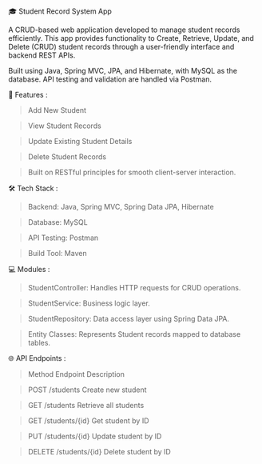 🎓 Student Record System App

A CRUD-based web application developed to manage student records efficiently. This app provides functionality to Create, Retrieve, Update, and Delete (CRUD) student records through a user-friendly interface and backend REST APIs.

Built using Java, Spring MVC, JPA, and Hibernate, with MySQL as the database. API testing and validation are handled via Postman.

🚀 Features :

   > Add New Student

   > View Student Records

   > Update Existing Student Details

   > Delete Student Records

   > Built on RESTful principles for smooth client-server interaction.

🛠️ Tech Stack :

   > Backend: Java, Spring MVC, Spring Data JPA, Hibernate

   > Database: MySQL

   > API Testing: Postman

   > Build Tool: Maven

💻 Modules :

   > StudentController: Handles HTTP requests for CRUD operations.

   > StudentService: Business logic layer.

   > StudentRepository: Data access layer using Spring Data JPA.

   > Entity Classes: Represents Student records mapped to database tables.

🌐 API Endpoints :

  > Method	Endpoint	Description

  > POST	/students	Create new student

  > GET	/students	Retrieve all students

  > GET	/students/{id}	Get student by ID

  > PUT	/students/{id}	Update student by ID

  > DELETE	/students/{id}	Delete student by ID
